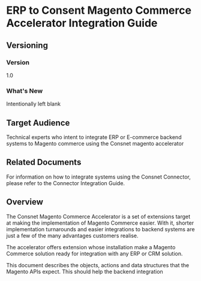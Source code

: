 
# ERP to Consent Magento Commerce Accelerator Integration Guide

## Versioning 

### Version 
1.0 

### What's New
Intentionally left blank

## Target Audience
Technical experts who intent to integrate ERP or E-commerce backend systems to Magento commerce using the Consnet magento accelerator

## Related Documents
For information on how to integrate systems using the Consnet Connector, please refer to the Connector Integration Guide. 

## Overview
The Consnet Magento Commerce Accelerator is a set of extensions target at making the implementation of Magento Commerce easier. With it, shorter implementation turnarounds and easier integrations to backend systems are just a few of the many advantages customers realise.

The accelerator offers extension whose installation make a Magento Commerce solution ready for integration with any ERP or CRM solution. 

This document describes the objects, actions and data structures that the Magento APIs expect. This should help the backend integration
<!--stackedit_data:
eyJoaXN0b3J5IjpbMTExNTE4NTU3MSwxMzQ5MDc1OTUsLTEwND
E3NDQ3MThdfQ==
-->